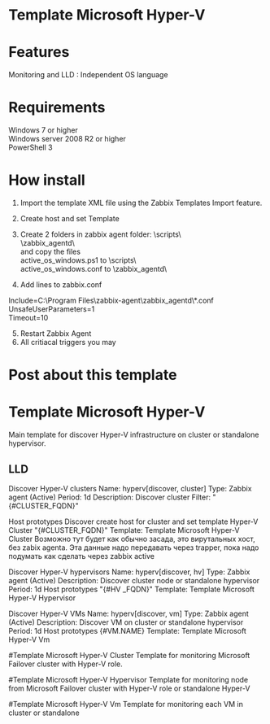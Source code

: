 # Template Microsoft Hyper-V

# Features

Monitoring and LLD :
Independent OS language  
 


# Requirements
Windows 7 or higher  
Windows server 2008 R2 or higher  
PowerShell 3  

# How install
1. Import the template XML file using the Zabbix Templates Import feature.

2. Create host and set Template

3. Create 2 folders in zabbix agent folder:
\scripts\  
\zabbix_agentd\  
and copy the files  
active_os_windows.ps1 to \scripts\  
active_os_windows.conf to \zabbix_agentd\  

4. Add lines to zabbix.conf

Include=C:\Program Files\zabbix-agent\zabbix_agentd\\*.conf  
UnsafeUserParameters=1  
Timeout=10  

5. Restart Zabbix Agent
6. All critiacal triggers you may 

# Post about this template



# Template Microsoft Hyper-V
Main template for discover Hyper-V infrastructure on cluster or standalone hypervisor.
## LLD
Discover Hyper-V clusters
Name: hyperv[discover, cluster] 
Type: Zabbix agent (Active)
Period: 1d
Description: Discover cluster
Filter: "{#CLUSTER_FQDN}"

Host prototypes
Discover create host for cluster and set template
Hyper-V Cluster "{#CLUSTER_FQDN}"
Template: Template Microsoft Hyper-V Cluster
Возможно тут будет как обычно засада, это вирутальных хост, без zabix agenta. Эта данные надо передавать через trapper, пока надо подумать как сделать через zabbix active

Discover Hyper-V hypervisors
Name: hyperv[discover, hv]
Type: Zabbix agent (Active)
Description: Discover cluster node or standalone hypervisor
Period: 1d
Host prototypes
"{#HV _FQDN}"
Template: Template Microsoft Hyper-V Hypervisor

Discover Hyper-V VMs
Name: hyperv[discover, vm]
Type: Zabbix agent (Active)
Description: Discover VM on cluster or standalone hypervisor
Period: 1d
Host prototypes
{#VM.NAME}
Template: Template Microsoft Hyper-V Vm

#Template Microsoft Hyper-V Cluster
Template for monitoring Microsoft Failover cluster with Hyper-V role.

#Template Microsoft Hyper-V Hypervisor
Template for monitoring node from Microsoft Failover cluster with Hyper-V role or standalone Hyper-V

#Template Microsoft Hyper-V Vm
Template for monitoring each VM in cluster or standalone 


